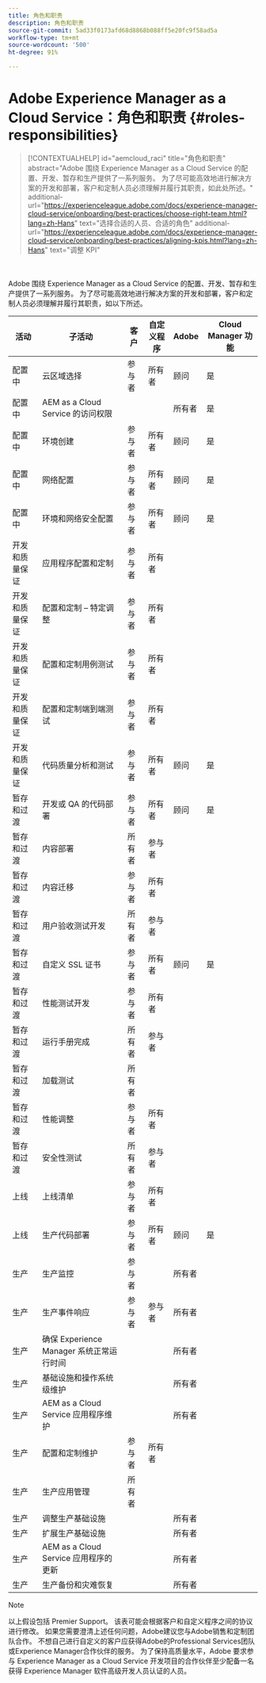 ```yaml
---
title: 角色和职责
description: 角色和职责
source-git-commit: 5ad33f0173afd68d8868b088ff5e20fc9f58ad5a
workflow-type: tm+mt
source-wordcount: '500'
ht-degree: 91%

---
```



# Adobe Experience Manager as a Cloud Service：角色和职责 {#roles-responsibilities}

>[!CONTEXTUALHELP]
>id="aemcloud_raci"
>title="角色和职责"
>abstract="Adobe 围绕 Experience Manager as a Cloud Service 的配置、开发、暂存和生产提供了一系列服务。 为了尽可能高效地进行解决方案的开发和部署，客户和定制人员必须理解并履行其职责，如此处所述。"
>additional-url="https://experienceleague.adobe.com/docs/experience-manager-cloud-service/onboarding/best-practices/choose-right-team.html?lang=zh-Hans" text="选择合适的人员、合适的角色"
>additional-url="https://experienceleague.adobe.com/docs/experience-manager-cloud-service/onboarding/best-practices/aligning-kpis.html?lang=zh-Hans" text="调整 KPI"

<br></br>
Adobe 围绕 Experience Manager as a Cloud Service 的配置、开发、暂存和生产提供了一系列服务。 为了尽可能高效地进行解决方案的开发和部署，客户和定制人员必须理解并履行其职责，如以下所述。


| 活动 | 子活动 | 客户 | 自定义程序 | Adobe | Cloud Manager 功能 |
|---------------------------------|-------------------------------------------------------|-------------|-------------|---------|-----------------------------|
| 配置中 | 云区域选择 | 参与者 | 所有者 | 顾问 | 是 |
| 配置中 | AEM as a Cloud Service 的访问权限 |             |             | 所有者 | 是 |
| 配置中 | 环境创建 | 参与者 | 所有者 | 顾问 | 是 |
| 配置中 | 网络配置 | 参与者 | 所有者 | 顾问 | 是 |
| 配置中 | 环境和网络安全配置 | 参与者 | 所有者 | 顾问 | 是 |
| 开发和质量保证 | 应用程序配置和定制 | 参与者 | 所有者 |         |                             |
| 开发和质量保证 | 配置和定制 – 特定调整 | 参与者 | 所有者 |         |                             |
| 开发和质量保证 | 配置和定制用例测试 | 参与者 | 所有者 |         |                             |
| 开发和质量保证 | 配置和定制端到端测试 | 参与者 | 所有者 |         |                             |
| 开发和质量保证 | 代码质量分析和测试 | 参与者 | 所有者 | 顾问 | 是 |
| 暂存和过渡 | 开发或 QA 的代码部署 | 参与者 | 所有者 | 顾问 | 是 |
| 暂存和过渡 | 内容部署 | 所有者 | 参与者 |         |                             |
| 暂存和过渡 | 内容迁移 | 参与者 | 所有者 |         |                             |
| 暂存和过渡 | 用户验收测试开发 | 所有者 | 参与者 |         |                             |
| 暂存和过渡 | 自定义 SSL 证书 | 参与者 | 所有者 | 顾问 | 是 |
| 暂存和过渡 | 性能测试开发 | 参与者 | 所有者 |         |                             |
| 暂存和过渡 | 运行手册完成 | 所有者 | 参与者 |         |                             |
| 暂存和过渡 | 加载测试 | 所有者 |             |         |                             |
| 暂存和过渡 | 性能调整 | 参与者 | 所有者 |         |                             |
| 暂存和过渡 | 安全性测试 | 所有者 | 参与者 |         |                             |
| 上线 | 上线清单 | 参与者 | 所有者 |         |                             |
| 上线 | 生产代码部署 | 参与者 | 所有者 | 顾问 | 是 |
| 生产 | 生产监控 | 参与者 |             | 所有者 |                             |
| 生产 | 生产事件响应 | 参与者 | 参与者 | 所有者 |                             |
| 生产 | 确保 Experience Manager 系统正常运行时间 |             |             | 所有者 |                             |
| 生产 | 基础设施和操作系统级维护 |             |             | 所有者 |                             |
| 生产 | AEM as a Cloud Service 应用程序维护 |             |             | 所有者 |                             |
| 生产 | 配置和定制维护 | 参与者 | 所有者 |         |                             |
| 生产 | 生产应用管理 | 所有者 |             |         |                             |
| 生产 | 调整生产基础设施 |             |             | 所有者 |                             |
| 生产 | 扩展生产基础设施 |             |             | 所有者 |                             |
| 生产 | AEM as a Cloud Service 应用程序的更新 |             |             | 所有者 |                             |
| 生产 | 生产备份和灾难恢复 |             |             | 所有者 |                             |

>[!NOTE]
>
> 以上假设包括 Premier Support。 该表可能会根据客户和自定义程序之间的协议进行修改。 如果您需要澄清上述任何问题，Adobe建议您与Adobe销售和定制团队合作。
> 不想自己进行自定义的客户应获得Adobe的Professional Services团队或Experience Manager合作伙伴的服务。
>为了保持高质量水平，Adobe 要求参与 Experience Manager as a Cloud Service 开发项目的合作伙伴至少配备一名获得 Experience Manager 软件高级开发人员认证的人员。
